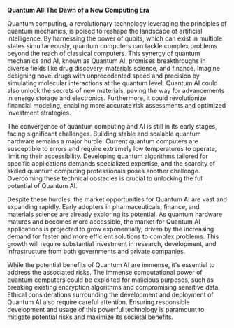 **Quantum AI: The Dawn of a New Computing Era**

Quantum computing, a revolutionary technology leveraging the principles of quantum mechanics, is poised to reshape the landscape of artificial intelligence.  By harnessing the power of qubits, which can exist in multiple states simultaneously, quantum computers can tackle complex problems beyond the reach of classical computers. This synergy of quantum mechanics and AI, known as Quantum AI, promises breakthroughs in diverse fields like drug discovery, materials science, and finance. Imagine designing novel drugs with unprecedented speed and precision by simulating molecular interactions at the quantum level.  Quantum AI could also unlock the secrets of new materials, paving the way for advancements in energy storage and electronics.  Furthermore, it could revolutionize financial modeling, enabling more accurate risk assessments and optimized investment strategies.

The convergence of quantum computing and AI is still in its early stages, facing significant challenges. Building stable and scalable quantum hardware remains a major hurdle.  Current quantum computers are susceptible to errors and require extremely low temperatures to operate, limiting their accessibility.  Developing quantum algorithms tailored for specific applications demands specialized expertise, and the scarcity of skilled quantum computing professionals poses another challenge.  Overcoming these technical obstacles is crucial to unlocking the full potential of Quantum AI.

Despite these hurdles, the market opportunities for Quantum AI are vast and expanding rapidly.  Early adopters in pharmaceuticals, finance, and materials science are already exploring its potential. As quantum hardware matures and becomes more accessible, the market for Quantum AI applications is projected to grow exponentially, driven by the increasing demand for faster and more efficient solutions to complex problems.  This growth will require substantial investment in research, development, and infrastructure from both governments and private companies.

While the potential benefits of Quantum AI are immense, it's essential to address the associated risks. The immense computational power of quantum computers could be exploited for malicious purposes, such as breaking existing encryption algorithms and compromising sensitive data.  Ethical considerations surrounding the development and deployment of Quantum AI also require careful attention. Ensuring responsible development and usage of this powerful technology is paramount to mitigate potential risks and maximize its societal benefits.
